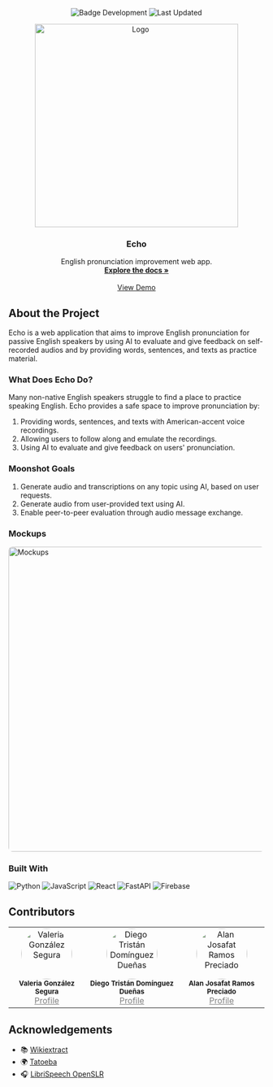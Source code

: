 <p align="center">
   <img src="https://img.shields.io/badge/STATUS-%20Development-green" alt="Badge Development"/>
   <img src="https://img.shields.io/badge/Last%20Updated-April-blue" alt="Last Updated"/>
</p>

<p align="center">
  <a href="https://github.com/othneildrew/Best-README-Template">
    <img src="https://github.com/user-attachments/assets/885011ba-f58a-429a-9f8b-db39b6f2d227" alt="Logo" width="400" />
  </a>
</p>

<h3 align="center">Echo</h3>

<p align="center">
  English pronunciation improvement web app.
  <br />
  <a href="#"><strong>Explore the docs »</strong></a>
  <br />
  <br />
  <a href="#">View Demo</a>
</p>

## About the Project

Echo is a web application that aims to improve English pronunciation for passive English speakers by using AI to evaluate and give feedback on self-recorded audios and by providing words, sentences, and texts as practice material.

### What Does Echo Do?

Many non-native English speakers struggle to find a place to practice speaking English. Echo provides a safe space to improve pronunciation by:

1. Providing words, sentences, and texts with American-accent voice recordings.
2. Allowing users to follow along and emulate the recordings.
3. Using AI to evaluate and give feedback on users' pronunciation.

### Moonshot Goals

1. Generate audio and transcriptions on any topic using AI, based on user requests.  
2. Generate audio from user-provided text using AI.  
3. Enable peer-to-peer evaluation through audio message exchange.

### Mockups

<img src="https://github.com/user-attachments/assets/5ec0c31f-e833-49ac-bbbc-11a4136e832c" alt="Mockups" style="border-radius: 8px;" width="600"/>

### Built With

![Python](https://img.shields.io/badge/-Python-3776AB?style=for-the-badge&logo=python&logoColor=white)
![JavaScript](https://img.shields.io/badge/-JavaScript-F7DF1E?style=for-the-badge&logo=javascript&logoColor=black)
![React](https://img.shields.io/badge/-React-20232A?style=for-the-badge&logo=react&logoColor=61DAFB)
![FastAPI](https://img.shields.io/badge/-FastAPI-009688?style=for-the-badge&logo=fastapi&logoColor=white)
![Firebase](https://img.shields.io/badge/-Firebase-FFCA28?style=for-the-badge&logo=firebase&logoColor=black)

## Contributors

<table style="border: none;">
  <tr>
    <td align="center">
      <img src="https://avatars.githubusercontent.com/u/71797910?v=4" style="border-radius: 50%;" width="100" alt="Valeria González Segura"/><br />
      <sub><b>Valeria González Segura</b></sub><br />
      <a href="https://github.com/valeria-gonzalez" style="color: gray;">Profile</a>
    </td>
    <td align="center">
      <img src="https://avatars.githubusercontent.com/u/99103747?v=4" style="border-radius: 50%;" width="100" alt="Diego Tristán Domínguez Dueñas"/><br />
      <sub><b>Diego Tristán Domínguez Dueñas</b></sub><br />
      <a href="https://github.com/DiegoDominguez25" style="color: gray;">Profile</a>
    </td>
    <td align="center">
      <img src="https://avatars.githubusercontent.com/u/87654321?v=4" style="border-radius: 50%;" width="100" alt="Alan Josafat Ramos Preciado"/><br />
      <sub><b>Alan Josafat Ramos Preciado</b></sub><br />
      <a href="https://github.com/Alan-codigo" style="color: gray;">Profile</a>
    </td>
  </tr>
</table>

## Acknowledgements

- 📚 [Wikiextract](https://github.com/tatuylonen/wiktextract)  
- 🌍 [Tatoeba](https://tatoeba.org/en/about)  
- 🎧 [LibriSpeech OpenSLR](http://www.openslr.org/12)
